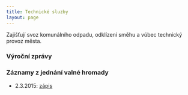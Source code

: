 ```yaml
---
title: Technické sluzby
layout: page
---
```



Zajišťují svoz komunálního odpadu, odklízení směhu a vúbec technický provoz města.


### Výroční zprávy

### Záznamy z jednání valné hromady

- 2.3.2015: [zápis](/static/media/zapis-technicky2-3-2015.pdf)
